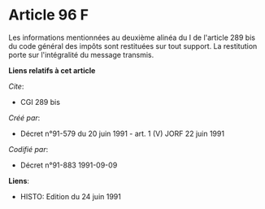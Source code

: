 # Article 96 F

Les informations mentionnées au deuxième alinéa du I de l'article 289 bis du code général des impôts sont restituées sur tout
support. La restitution porte sur l'intégralité du message transmis.

**Liens relatifs à cet article**

_Cite_:

  - CGI 289 bis

_Créé par_:

  - Décret n°91-579 du 20 juin 1991 - art. 1 (V) JORF 22 juin 1991

_Codifié par_:

  - Décret n°91-883 1991-09-09

**Liens**:

  - HISTO: Edition du 24 juin 1991
